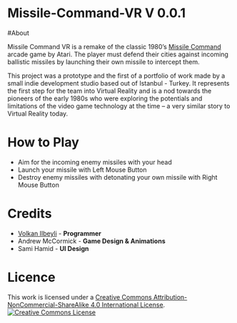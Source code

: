 # Missile-Command-VR V 0.0.1

#About

Missile Command VR is a remake of the classic 1980’s [Missile Command](https://en.wikipedia.org/wiki/Missile_Command) arcade game by Atari. The player must defend their cities against incoming ballistic missiles by launching their own missile to intercept them.

This project was a prototype and the first of a portfolio of work made by a small indie development studio based out of Istanbul - Turkey. It represents the first step for the team into Virtual Reality and is a nod towards the pioneers of the early 1980s who were exploring the potentials and limitations of the video game technology at the time – a very similar story to Virtual Reality today.

# How to Play
 
 - Aim for the incoming enemy missiles with your head
 - Launch your missile with Left Mouse Button 
 - Destroy enemy missiles with detonating your own missile with Right Mouse Button 

# Credits
 - [Volkan Ilbeyli](https://vilbeyli.github.io/about/) - **Programmer** 
 - Andrew McCormick - **Game Design & Animations**
 - Sami Hamid - **UI Design** 

# Licence
This work is licensed under a <a rel="license" href="http://creativecommons.org/licenses/by-nc-sa/4.0/">Creative Commons Attribution-NonCommercial-ShareAlike 4.0 International License</a>.
<br />
<a rel="license" href="http://creativecommons.org/licenses/by-nc-sa/4.0/"><img alt="Creative Commons License" style="border-width:0" src="https://i.creativecommons.org/l/by-nc-sa/4.0/88x31.png" /></a>

